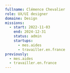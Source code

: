 ```yaml
---
fullname: Clémence Chevalier
role: UX/UI designer
domaine: Design
missions:
  - start: 2022-11-03
    end: 2024-12-31
    status: admin
    startups:
      - mes.aides
      - travailler.en.france
previously:
  - mes.aides
  - travailler.en.france
---
```

